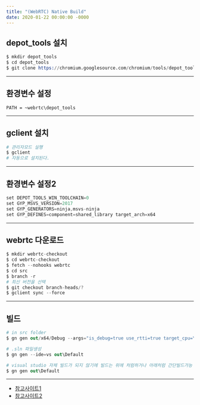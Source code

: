 ```yaml
---
title: "(WebRTC) Native Build"
date: 2020-01-22 00:00:00 -0000
---
```


## depot_tools 설치

```s
$ mkdir depot_tools
$ cd depot_tools
$ git clone https://chromium.googlesource.com/chromium/tools/depot_tools.git
```

---

## 환경변수 설정

`PATH = ~webrtc\depot_tools`

---

## gclient 설치

```s
# 관리자모드 실행
$ gclient
# 자동으로 설치된다.
```

---

## 환경변수 설정2

```s
set DEPOT_TOOLS_WIN_TOOLCHAIN=0
set GYP_MSVS_VERSION=2017
set GYP_GENERATORS=ninja,msvs-ninja
set GYP_DEFINES=component=shared_library target_arch=x64
```

---

## webrtc 다운로드

```s
$ mkdir webrtc-checkout
$ cd webrtc-checkout
$ fetch --nohooks webrtc
$ cd src
$ branch -r
# 최신 버전을 선택
$ git checkout branch-heads/?
$ gclient sync --force
```

---

## 빌드

```s
# in src folder
$ gn gen out/x64/Debug --args="is_debug=true use_rtti=true target_cpu=\"x64\""

# .sln 파일생성
$ gn gen --ide=vs out\Default

# visual studio 자체 빌드가 되지 않기에 빌드는 위에 처럼하거나 아래처럼 간단빌드가능
$ gn gen out\Default
```

---

* [참고사이트1](https://sourcey.com/articles/building-and-installing-webrtc-on-windows)
* [참고사이트2](https://alnova2.tistory.com/1114)